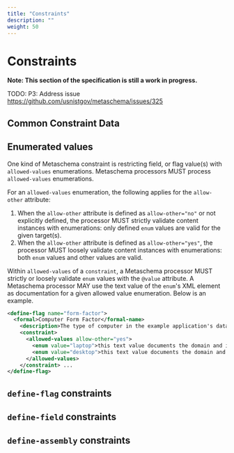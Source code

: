 ```yaml
---
title: "Constraints"
description: ""
weight: 50
---
```


# Constraints

**Note: This section of the specification is still a work in progress.**

TODO: P3: Address issue https://github.com/usnistgov/metaschema/issues/325

## Common Constraint Data

## Enumerated values

One kind of Metaschema constraint is restricting field, or flag value(s) with `allowed-values` enumerations. Metaschema processors MUST process `allowed-values` enumerations.

For an `allowed-values` enumeration, the following applies for the `allow-other` attribute:

1. When the `allow-other` attribute is defined as `allow-other="no"` or not explicitly defined, the processor MUST strictly validate content instances with enumerations: only defined `enum` values are valid for the given target(s).
2. When the `allow-other` attribute is defined as `allow-other="yes"`, the processor MUST loosely validate content instances with enumerations: both `enum` values and other values are valid.

Within `allowed-values` of a `constraint`, a Metaschema processor MUST strictly or loosely validate `enum` values with the `@value` attribute. A Metaschema processor MAY use the text value of the `enum`'s XML element as documentation for a given allowed value enumeration. Below is an example.

```xml
<define-flag name="form-factor">
  <formal>Computer Form Factor</formal-name>
    <description>The type of computer in the example application's data model.</description>
    <constraint>
      <allowed-values allow-other="yes">
        <enum value="laptop">this text value documents the domain and information model's meaning of a laptop</enum>
        <enum value="desktop">this text value documents the domain and information model's meaning of a desktop</enum>
      </allowed-values>
    </constraint> ...  
</define-flag>
```

## `define-flag` constraints

## `define-field` constraints

## `define-assembly` constraints
